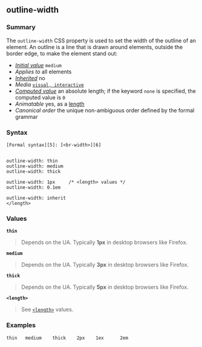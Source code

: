 ## outline-width

### Summary

The `outline-width` CSS property is used to set the width of the outline of an element. An outline is a line that is drawn around elements, outside the border edge, to make the element stand out:

* _[Initial value][0]_ `medium` 
* _Applies to_ all elements 
* _[Inherited][1]_ no 
* _Media_ [`visual, interactive`][2] 
* _[Computed value][3]_ an absolute length; if the keyword `none` is specified, the computed value is `0` 
* _Animatable_ yes, as a [length][4] 
* _Canonical order_ the unique non-ambiguous order defined by the formal grammar

### Syntax

    [Formal syntax][5]: [<br-width>][6]
    

    outline-width: thin
    outline-width: medium
    outline-width: thick
    
    outline-width: 1px     /* <length> values */
    outline-width: 0.1em
    
    outline-width: inherit
    </length>

### Values

**`thin`**

> Depends on the UA. Typically **1px** in desktop browsers like Firefox.

**`medium`**

> Depends on the UA. Typically **3px** in desktop browsers like Firefox.

**`thick`**

> Depends on the UA. Typically **5px** in desktop browsers like Firefox.

**`<length>`**

> See [`<length>`][7] values.

### Examples

    thin   medium    thick    2px    1ex      2em



[0]: https://developer.mozilla.org/en/docs/CSS/initial_value
[1]: https://developer.mozilla.org/en/docs/CSS/inheritance
[2]: https://developer.mozilla.org/en/docs/CSS/@media#Media_groups
[3]: https://developer.mozilla.org/en/docs/CSS/computed_value
[4]: https://developer.mozilla.org/en/docs/CSS/length#Interpolation "Values of the <length> CSS data type are interpolated as real, floating-point numbers."
[5]: https://developer.mozilla.org/en/docs/CSS/Value_definition_syntax "CSS/Value_definition_syntax"
[6]: https://developer.mozilla.org/en/docs/CSS/CSS_values_syntax#syntax-br-width "<length> | thin | medium | thick"
[7]: https://developer.mozilla.org/en/docs/Web/CSS/length "The documentation about this has not yet been written; please consider contributing!"
